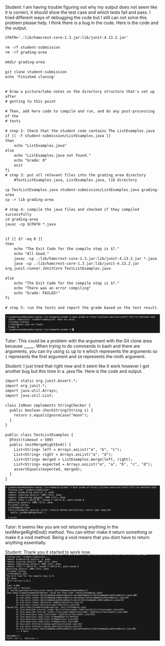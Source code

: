 Student: I am having trouble figuring out why my output does not seem like it is correct, it should show the test case and which tests fail and pass. I tried different ways of debugging the code but I still can not solve this problem please help. I think there is a bug in the code. Here is the code and the output. 

```
CPATH='.:lib/hamcrest-core-1.3.jar:lib/junit-4.13.2.jar'

rm -rf student-submission
rm -rf grading-area

mkdir grading-area

git clone student-submission
echo 'Finished cloning'


# Draw a picture/take notes on the directory structure that's set up after
# getting to this point

# Then, add here code to compile and run, and do any post-processing of the
# tests

# step 2: Check that the student code contains The ListExamples.java
if [[ -f student-submission/ListExamples.java ]]
then
    echo "ListExamples.java"
else 
    echo "ListExamples.java not found."
    echo "Grade: 0"
    exit
fi
# step 3: put all relevant files into the grading_area directory
    #TestListExamples.java, ListExamples.java, lib directory 

cp TestListExamples.java student-submission/ListExamples.java grading-area
cp -r lib grading-area

# step 4: compile the java files and checked if they compiled successfully
cd grading-area
javac -cp $CPATH *.java


if [[ $? -eq 0 ]] 
then
    echo "The Exit Code for the compile step is $?."
    echo "All Good."
    javac -cp .:lib/hamcrest-core-1.3.jar:lib/junit-4.13.2.jar *.java 
    java -cp .:lib/hamcrest-core-1.3.jar:lib/junit-4.13.2.jar org.junit.runner.JUnitCore TestListExamples.java 

else
    echo "The Exit Code for the compile step is $?."
    echo "There was an error compiling"
    echo "Grade: FAILED!"
fi

# step 5: run the tests and report the grade based on the test result.
```
![image](Lab5-error.png)

Tutor: This could be a problem with the argument with the Git clone area because _____. When trying to do commands in bash and there are arguments, you can try using `$1` up to `9` which represents the arguments so `1` represents the first argument and `$9` represents the ninth argument.

Student: I just tried that right now and it seem like it work however I got another bug but this time in a .java file. Here is the code and output.

```
import static org.junit.Assert.*;
import org.junit.*;
import java.util.Arrays;
import java.util.List;

class IsMoon implements StringChecker {
  public boolean checkString(String s) {
    return s.equalsIgnoreCase("moon");
  }
}

public class TestListExamples {
  @Test(timeout = 500)
  public testMergeRightEnd() {
    List<String> left = Arrays.asList("a", "b", "c");
    List<String> right = Arrays.asList("a", "d");
    List<String> merged = ListExamples.merge(left, right);
    List<String> expected = Arrays.asList("a", "a", "b", "c", "d");
    assertEquals(expected, merged);
  }
}
```
![image](Lab5-error2.png)

Tutor: It seems like you are not returning anything in the testMergeRightEnd() method. You can either make it return something or make it a void method. Being a void means that you dont have to return anything essentially.

Student: Thank you it started to work now.
![image](Lab5-correct.png)
